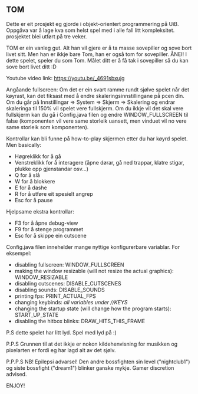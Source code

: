## TOM
Dette er eit prosjekt eg gjorde i objekt-orientert programmering på UiB. Oppgåva var å lage kva som helst spel med i alle fall litt kompleksitet. prosjektet blei utført på tre veker. 



TOM er ein vanleg gut. Alt han vil gjere er å ta masse sovepiller og sove bort livet sitt. 
Men han er ikkje bare Tom, han er også tom for sovepiller. ÅNEI! I dette spelet, speler du som Tom. 
Målet ditt er å få tak i sovepiller så du kan sove bort livet ditt :D

Youtube video link: https://youtu.be/_4691sbxujg 

Angåande fullscreen: Om det er ein svart ramme rundt sjølve spelet når det køyrast, kan det fiksast med å endre skaleringsinnstillingane på pcen din. Om du går på Innstillingar => System => Skjerm => Skalering og endrar skaleringa til 150% vil spelet vere fullskjerm. Om du ikkje vil det skal vere fullskjerm kan du gå i Config.java filen og endre WINDOW_FULLSCREEN til false (komponenten vil vere same storleik uansett, men vinduet vil no vere same storleik som komponenten). 

Kontrollar kan bli funne på how-to-play skjermen etter du har køyrd spelet. Men basically:
- Høgreklikk for å gå
- Venstreklikk for å interagere (åpne dørar, gå ned trappar, klatre stigar, plukke opp gjenstandar osv...)
- Q for å slå
- W for å blokkere
- E for å dashe
- R for å utføre eit spesielt angrep
- Esc for å pause

Hjelpsame ekstra kontrollar:
- F3 for å åpne debug-view
- F9 for å stenge programmet
- Esc for å skippe ein cutscene

Config.java filen innehelder mange nyttige konfigurerbare variablar. 
For eksempel:
- disabling fullscreen: WINDOW_FULLSCREEN
- making the window resizable (will not resize the actual graphics): WINDOW_RESIZABLE
- disabling cutscenes: DISABLE_CUTSCENES
- disabling sounds: DISABLE_SOUNDS
- printing fps: PRINT_ACTUAL_FPS
- changing keybinds: *all variables under //KEYS*
- changing the startup state (will change how the program starts): START_UP_STATE
- disabling the hitbox blinks: DRAW_HITS_THIS_FRAME

P.S dette spelet har litt lyd. Spel med lyd på :)

P.P.S Grunnen til at det ikkje er nokon kildehenvisning for musikken og pixelarten er fordi eg har lagd alt av det sjølv. 

P.P.P.S NB! Epilepsi advarsel! Den andre bossfighten sin level ("nightclub1") og siste bossfight ("dream1") blinker ganske mykje. Gamer discretion advised. 

ENJOY!